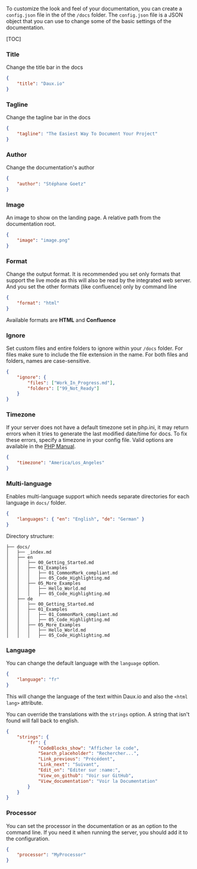 To customize the look and feel of your documentation, you can create a `config.json` file in the of the `/docs` folder. The `config.json` file is a JSON object that you can use to change some of the basic settings of the documentation.



[TOC]

### Title

Change the title bar in the docs

```json
{
    "title": "Daux.io"
}
```

### Tagline

Change the tagline bar in the docs

```json
{
    "tagline": "The Easiest Way To Document Your Project"
}
```

### Author

Change the documentation's author

```json
{
    "author": "Stéphane Goetz"
}
```

### Image

An image to show on the landing page. A relative path from the documentation root.

```json
{
    "image": "image.png"
}
```

### Format

Change the output format. It is recommended you set only formats that support the live mode as this will also
be read by the integrated web server. And you set the other formats (like confluence) only by command line

```json
{
    "format": "html"
}
```

Available formats are **HTML** and **Confluence**

### Ignore

Set custom files and entire folders to ignore within your `/docs` folder. For files make sure to include the file extension in the name. For both files and folders, names are case-sensitive.

```json
{
    "ignore": {
        "files": ["Work_In_Progress.md"],
        "folders": ["99_Not_Ready"]
    }
}
```

### Timezone

If your server does not have a default timezone set in php.ini, it may return errors when it tries to generate the last modified date/time for docs. To fix these errors, specify a timezone in your config file. Valid options are available in the [PHP Manual](http://php.net/manual/en/timezones.php).

```json
{
    "timezone": "America/Los_Angeles"
}
```

### Multi-language

Enables multi-language support which needs separate directories for each language in `docs/` folder.

```json
{
    "languages": { "en": "English", "de": "German" }
}
```

Directory structure:

```
├── docs/
│   ├── _index.md
│   ├── en
│   │   ├── 00_Getting_Started.md
│   │   ├── 01_Examples
│   │   │   ├── 01_CommonMark_compliant.md
│   │   │   ├── 05_Code_Highlighting.md
│   │   ├── 05_More_Examples
│   │   │   ├── Hello_World.md
│   │   │   ├── 05_Code_Highlighting.md
│   ├── de
│   │   ├── 00_Getting_Started.md
│   │   ├── 01_Examples
│   │   │   ├── 01_CommonMark_compliant.md
│   │   │   ├── 05_Code_Highlighting.md
│   │   ├── 05_More_Examples
│   │   │   ├── Hello_World.md
│   │   │   ├── 05_Code_Highlighting.md
```

### Language

You can change the default language with the `language` option.

```json
{
    "language": "fr"
}
```

This will change the language of the text within Daux.io and also the `<html lang>` attribute.

You can override the translations with the `strings` option.
A string that isn't found will fall back to english.

```json
{
    "strings": {
        "fr": {
            "CodeBlocks_show": "Afficher le code",
            "Search_placeholder": "Rechercher...",
            "Link_previous": "Précédent",
            "Link_next": "Suivant",
            "Edit_on": "Editer sur :name:",
            "View_on_github": "Voir sur GitHub",
            "View_documentation": "Voir la Documentation"
        }
    }
}
```

### Processor

You can set the processor in the documentation or as an option to the command line. If you need it when running the server, you should add it to the configuration.


```json
{
    "processor": "MyProcessor"
}
```